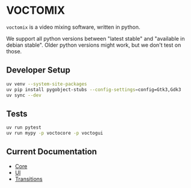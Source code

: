 # VOCTOMIX

`voctomix` is a video mixing software, written in python.

We support all python versions between "latest stable" and "available in
debian stable". Older python versions might work, but we don't test on
those.

## Developer Setup

```bash
uv venv --system-site-packages
uv pip install pygobject-stubs --config-settings=config=Gtk3,Gdk3
uv sync --dev
```

## Tests

```bash
uv run pytest
uv run mypy -p voctocore -p voctogui
```

## Current Documentation

- [Core](https://github.com/voc/voctomix/tree/voctomix2/voctocore)
- [UI](https://github.com/voc/voctomix/tree/voctomix2/voctogui)
- [Transitions](https://github.com/voc/voctomix/blob/voctomix2/README-TRANSITIONS.md)
